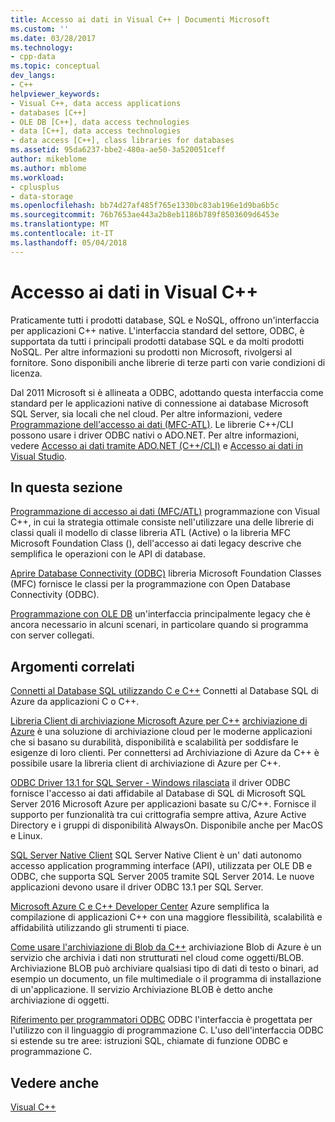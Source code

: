 ```yaml
---
title: Accesso ai dati in Visual C++ | Documenti Microsoft
ms.custom: ''
ms.date: 03/28/2017
ms.technology:
- cpp-data
ms.topic: conceptual
dev_langs:
- C++
helpviewer_keywords:
- Visual C++, data access applications
- databases [C++]
- OLE DB [C++], data access technologies
- data [C++], data access technologies
- data access [C++], class libraries for databases
ms.assetid: 95da6237-bbe2-480a-ae50-3a520051ceff
author: mikeblome
ms.author: mblome
ms.workload:
- cplusplus
- data-storage
ms.openlocfilehash: bb74d27af485f765e1330bc83ab196e1d9ba6b5c
ms.sourcegitcommit: 76b7653ae443a2b8eb1186b789f8503609d6453e
ms.translationtype: MT
ms.contentlocale: it-IT
ms.lasthandoff: 05/04/2018
---
```

# <a name="data-access-in-visual-c"></a>Accesso ai dati in Visual C++

Praticamente tutti i prodotti database, SQL e NoSQL, offrono un'interfaccia per applicazioni C++ native. L'interfaccia standard del settore, ODBC, è supportata da tutti i principali prodotti database SQL e da molti prodotti NoSQL. Per altre informazioni su prodotti non Microsoft, rivolgersi al fornitore. Sono disponibili anche librerie di terze parti con varie condizioni di licenza.

Dal 2011 Microsoft si è allineata a ODBC, adottando questa interfaccia come standard per le applicazioni native di connessione ai database Microsoft SQL Server, sia locali che nel cloud. Per altre informazioni, vedere [Programmazione dell'accesso ai dati \(MFC-ATL\)](data-access-programming-mfc-atl.md). Le librerie C++/CLI possono usare i driver ODBC nativi o ADO.NET. Per altre informazioni, vedere [Accesso ai dati tramite ADO.NET (C++/CLI)](/dotnet/data-access-using-adonet-cpp-cli.md) e [Accesso ai dati in Visual Studio](https://docs.microsoft.com/visualstudio/data-tools/accessing-data-in-visual-studio).

## <a name="in-this-section"></a>In questa sezione
[Programmazione di accesso ai dati (MFC/ATL)](data-access-programming-mfc-atl.md) programmazione con Visual C++, in cui la strategia ottimale consiste nell'utilizzare una delle librerie di classi quali il modello di classe libreria ATL (Active) o la libreria MFC Microsoft Foundation Class (), dell'accesso ai dati legacy descrive che semplifica le operazioni con le API di database.

[Aprire Database Connectivity (ODBC)](odbc/open-database-connectivity-odbc.md) libreria Microsoft Foundation Classes (MFC) fornisce le classi per la programmazione con Open Database Connectivity (ODBC).

[Programmazione con OLE DB](oledb/ole-db-programming.md) un'interfaccia principalmente legacy che è ancora necessario in alcuni scenari, in particolare quando si programma con server collegati.

## <a name="related-topics"></a>Argomenti correlati
[Connetti al Database SQL utilizzando C e C++](/azure/sql-database/sql-database-develop-cplusplus-simple) Connetti al Database SQL di Azure da applicazioni C o C++.

[Libreria Client di archiviazione Microsoft Azure per C++](https://github.com/Azure/azure-storage-cpp)
[archiviazione di Azure](/azure/storage/storage-introduction) è una soluzione di archiviazione cloud per le moderne applicazioni che si basano su durabilità, disponibilità e scalabilità per soddisfare le esigenze di loro clienti. Per connettersi ad Archiviazione di Azure da C++ è possibile usare la libreria client di archiviazione di Azure per C++.

[ODBC Driver 13.1 for SQL Server - Windows rilasciata](https://blogs.msdn.microsoft.com/sqlnativeclient/2016/08/01/announcing-the-odbc-driver-13-1-for-sql-server) il driver ODBC fornisce l'accesso ai dati affidabile al Database di SQL di Microsoft SQL Server 2016 Microsoft Azure per applicazioni basate su C/C++. Fornisce il supporto per funzionalità tra cui crittografia sempre attiva, Azure Active Directory e i gruppi di disponibilità AlwaysOn. Disponibile anche per MacOS e Linux.     
 
[SQL Server Native Client](/sql/relational-databases/native-client/sql-server-native-client-programming) SQL Server Native Client è un' dati autonomo accesso application programming interface (API), utilizzata per OLE DB e ODBC, che supporta SQL Server 2005 tramite SQL Server 2014. Le nuove applicazioni devono usare il driver ODBC 13.1 per SQL Server.

[Microsoft Azure C e C++ Developer Center](https://azure.microsoft.com/develop/cpp/) Azure semplifica la compilazione di applicazioni C++ con una maggiore flessibilità, scalabilità e affidabilità utilizzando gli strumenti ti piace.    

[Come usare l'archiviazione di Blob da C++](https://docs.microsoft.com/azure/storage/storage-c-plus-plus-how-to-use-blobs) archiviazione Blob di Azure è un servizio che archivia i dati non strutturati nel cloud come oggetti/BLOB. Archiviazione BLOB può archiviare qualsiasi tipo di dati di testo o binari, ad esempio un documento, un file multimediale o il programma di installazione di un'applicazione. Il servizio Archiviazione BLOB è detto anche archiviazione di oggetti.

[ Riferimento per programmatori ODBC](https://docs.microsoft.com/sql/odbc/reference/odbc-programmer-s-reference) ODBC l'interfaccia è progettata per l'utilizzo con il linguaggio di programmazione C. L'uso dell'interfaccia ODBC si estende su tre aree: istruzioni SQL, chiamate di funzione ODBC e programmazione C.

## <a name="see-also"></a>Vedere anche
[Visual C++](../visual-cpp-in-visual-studio.md)
